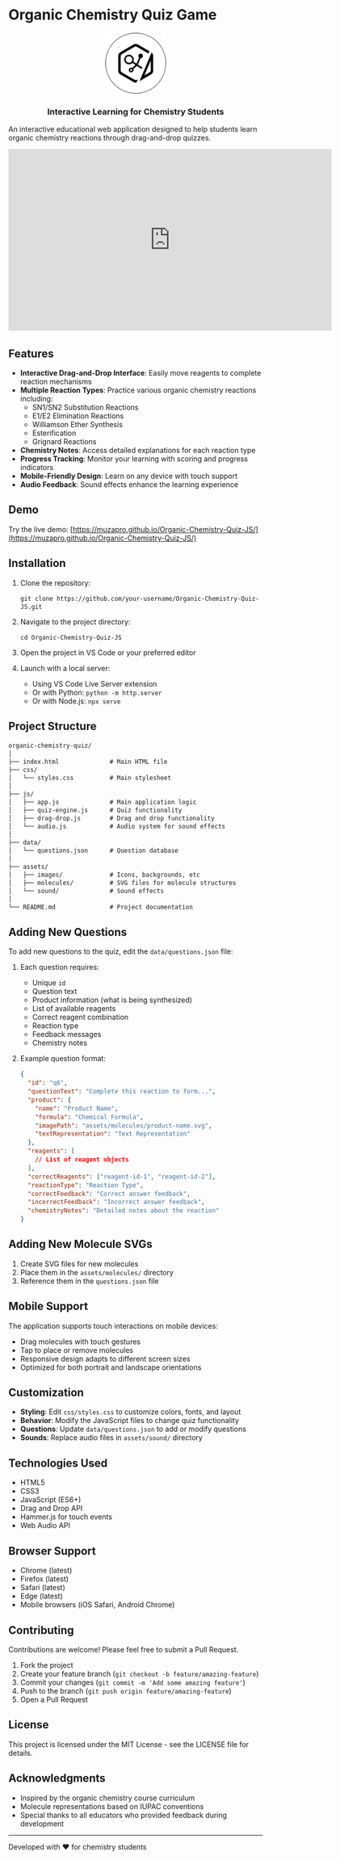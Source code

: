 # Organic Chemistry Quiz Game

<div align="center">
  <img src="assets/images/favicon.png" alt="Organic Chemistry Quiz Logo" width="120px" height="120px"/>
  <h3>Interactive Learning for Chemistry Students</h3>
</div>

An interactive educational web application designed to help students learn organic chemistry reactions through drag-and-drop quizzes.

<div align="center">
  <iframe src="https://player.vimeo.com/video/1083900933" width="640" height="360" frameborder="0" allow="autoplay; fullscreen; picture-in-picture" allowfullscreen></iframe>
</div>

## Features

- **Interactive Drag-and-Drop Interface**: Easily move reagents to complete reaction mechanisms
- **Multiple Reaction Types**: Practice various organic chemistry reactions including:
  - SN1/SN2 Substitution Reactions
  - E1/E2 Elimination Reactions
  - Williamson Ether Synthesis
  - Esterification
  - Grignard Reactions
- **Chemistry Notes**: Access detailed explanations for each reaction type
- **Progress Tracking**: Monitor your learning with scoring and progress indicators
- **Mobile-Friendly Design**: Learn on any device with touch support
- **Audio Feedback**: Sound effects enhance the learning experience

## Demo

Try the live demo: [https://muzapro.github.io/Organic-Chemistry-Quiz-JS/](https://muzapro.github.io/Organic-Chemistry-Quiz-JS/)

## Installation

1. Clone the repository:
   ```
   git clone https://github.com/your-username/Organic-Chemistry-Quiz-JS.git
   ```

2. Navigate to the project directory:
   ```
   cd Organic-Chemistry-Quiz-JS
   ```

3. Open the project in VS Code or your preferred editor

4. Launch with a local server:
   - Using VS Code Live Server extension
   - Or with Python: `python -m http.server`
   - Or with Node.js: `npx serve`

## Project Structure

```
organic-chemistry-quiz/
│
├── index.html              # Main HTML file
├── css/
│   └── styles.css          # Main stylesheet
│
├── js/
│   ├── app.js              # Main application logic
│   ├── quiz-engine.js      # Quiz functionality
│   ├── drag-drop.js        # Drag and drop functionality
│   └── audio.js            # Audio system for sound effects
│
├── data/
│   └── questions.json      # Question database
│
├── assets/
│   ├── images/             # Icons, backgrounds, etc
│   ├── molecules/          # SVG files for molecule structures
│   └── sound/              # Sound effects
│
└── README.md               # Project documentation
```

## Adding New Questions

To add new questions to the quiz, edit the `data/questions.json` file:

1. Each question requires:
   - Unique `id`
   - Question text
   - Product information (what is being synthesized)
   - List of available reagents
   - Correct reagent combination
   - Reaction type
   - Feedback messages
   - Chemistry notes

2. Example question format:
   ```json
   {
     "id": "q6",
     "questionText": "Complete this reaction to form...",
     "product": {
       "name": "Product Name",
       "formula": "Chemical Formula",
       "imagePath": "assets/molecules/product-name.svg",
       "textRepresentation": "Text Representation"
     },
     "reagents": [
       // List of reagent objects
     ],
     "correctReagents": ["reagent-id-1", "reagent-id-2"],
     "reactionType": "Reaction Type",
     "correctFeedback": "Correct answer feedback",
     "incorrectFeedback": "Incorrect answer feedback",
     "chemistryNotes": "Detailed notes about the reaction"
   }
   ```

## Adding New Molecule SVGs

1. Create SVG files for new molecules
2. Place them in the `assets/molecules/` directory
3. Reference them in the `questions.json` file

## Mobile Support

The application supports touch interactions on mobile devices:
- Drag molecules with touch gestures
- Tap to place or remove molecules
- Responsive design adapts to different screen sizes
- Optimized for both portrait and landscape orientations

## Customization

- **Styling**: Edit `css/styles.css` to customize colors, fonts, and layout
- **Behavior**: Modify the JavaScript files to change quiz functionality
- **Questions**: Update `data/questions.json` to add or modify questions
- **Sounds**: Replace audio files in `assets/sound/` directory

## Technologies Used

- HTML5
- CSS3 
- JavaScript (ES6+)
- Drag and Drop API
- Hammer.js for touch events
- Web Audio API

## Browser Support

- Chrome (latest)
- Firefox (latest)
- Safari (latest)
- Edge (latest)
- Mobile browsers (iOS Safari, Android Chrome)

## Contributing

Contributions are welcome! Please feel free to submit a Pull Request.

1. Fork the project
2. Create your feature branch (`git checkout -b feature/amazing-feature`)
3. Commit your changes (`git commit -m 'Add some amazing feature'`)
4. Push to the branch (`git push origin feature/amazing-feature`)
5. Open a Pull Request

## License

This project is licensed under the MIT License - see the LICENSE file for details.

## Acknowledgments

- Inspired by the organic chemistry course curriculum
- Molecule representations based on IUPAC conventions
- Special thanks to all educators who provided feedback during development

---

Developed with ❤️ for chemistry students
